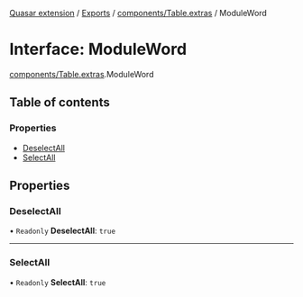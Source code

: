 [Quasar extension](../index.md) / [Exports](../modules.md) / [components/Table.extras](../modules/components_Table_extras.md) / ModuleWord

# Interface: ModuleWord

[components/Table.extras](../modules/components_Table_extras.md).ModuleWord

## Table of contents

### Properties

- [DeselectAll](components_Table_extras.ModuleWord.md#deselectall)
- [SelectAll](components_Table_extras.ModuleWord.md#selectall)

## Properties

### DeselectAll

• `Readonly` **DeselectAll**: ``true``

___

### SelectAll

• `Readonly` **SelectAll**: ``true``
